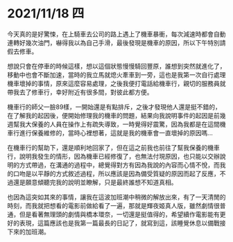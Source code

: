 # 2021/11/18 四

今天真的是好驚悚，在上騎車去公司的路上遇上了機車暴衝，每次減速時都會自動連轉好幾次油門，嚇得我以為自己手滑，最後發現是機車的原因，所以下午特別請假去修車。

想說只會在停車的時候這樣，想以這個狀態慢慢騎回豐原，誰想到突然就進化了，移動中也會不斷加速，當時的我立馬就熄火牽車到一旁，這也是我第一次自行處理機車壞掉的事情，原來這麼容易處理，之後我便打電話給機車行，親切的服務員就帶我去了修車行，幸好附近有很多間，對彼此都方便。

機車行的師父一臉89樣，一開始還是有點排斥，之後才發現他人還是挺不錯的，在了解我的起因後，便開始修理我的機車的問題，結果向我說明事件的起因是前幾週幫我大保養的人員在操作上有疏失導致，一時覺得好震驚，因為我都是在這間機車行進行保養維修的，當時心裡想著，這就是我的機車會一直壞掉的原因嗎...

在機車行的幫助下，還是順利地回家了，但在這之前我也前往了幫我保養的機車行，說明我發生的情形，因為機車已經修復了，也無法付現原因，也只能以交辦說明的方式帶過，在溝通的過程中，總覺得對方有因為我說的內容而心情不悅，而我的口吻是以平靜的方式敘述過程，所以應該是因為備受質疑的原因而起了反應，不過還是願意傾聽完我的說明並瞭解，只是最終誰想不知道真相。

也因為這突如其來的事情，讓我在這波加班潮中稍微的解放出來，有了一天清閒的時刻，而我就把想看的電影前做給看了一遍，那就是輝夜姬真人版，雖然劇情很普通，但是看著無理頭的劇情與橋本環奈，一切還是挺值得的，希望續作電影能有更好的表現，這篇應該也是我第一篇最長的日記了，就寫到這，該睡覺休息以備戰接下來的加班潮。
